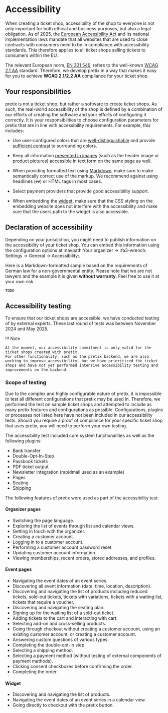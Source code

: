 # Accessibility

When creating a ticket shop, accessibility of the shop to everyone is not only important for both ethical and business purposes, but also a legal obligation.
As of 2025, the [European Accessibility Act](https://en.wikipedia.org/wiki/European_Accessibility_Act) and its national implementation laws mandate that all websites that are used to close contracts with consumers need to be in compliance with accessibility standards.
This therefore applies to all ticket shops selling tickets to consumers within the EU.

The relevant European norm, [EN 301 549](https://en.wikipedia.org/wiki/EN_301_549), refers to the well-known [WCAG 2.1 AA](https://en.wikipedia.org/wiki/Web_Content_Accessibility_Guidelines) standard.
Therefore, we develop pretix in a way that makes it easy for you to achieve **WCAG 2.1/2.2 AA** compliance for your ticket shop.

## Your responsibilities

pretix is not a ticket shop, but rather a software to create ticket shops.
As such, the real-world accessibility of the shop is defined by a combination of our efforts of creating the software and your efforts of configuring it correctly.
It is your responsibilities to choose configuration parameters for pretix that are in line with accessibility requirements.
For example, this includes:

- Use user-configured colors that are [well-distinguishable](https://www.w3.org/TR/WCAG22/#use-of-color) and provide [sufficient contrast](https://www.w3.org/TR/WCAG22/#contrast-minimum) to surrounding colors.

- Keep all information [presented in images](https://www.w3.org/TR/WCAG22/#images-of-text) (such as the header image or product pictures) accessible in text form on the same page as well.

- When providing formatted text using [Markdown](../guides/markdown.md), make sure to make semantically correct use of the markup. 
We recommend against using headlines (``##``) or HTML tags in most cases.

- Select payment providers that provide good accessibility support.

- When embedding the [widget](../guides/widget.md), make sure that the CSS styling on the embedding website does not interfere with the accessibility and make sure that the users path to the widget is also accessible.

## Declaration of accessibility

Depending on your jurisdiction, you might need to publish information on the accessibility of your ticket shop.
You can embed this information using the configuration options at :navpath:Your organizer → :fa3-wrench: Settings → General → Accessibility:. 

Here is a Markdown-formatted sample based on the requirements of German law for a non-governmental entity.
Please note that we are not lawyers and the example it is given **without warranty**.
Feel free to use it at your own risk.

```
TODO
```

## Accessibility testing

To ensure that our ticket shops are accessible, we have conducted testing of by external experts.
These last round of tests was between November 2024 and May 2025.

!!! Note

    At the moment, our accessibility commitment is only valid for the ticket shops created with pretix.
    For other functionality, such as the pretix backend, we are also working to improve accessibility, but we have prioritized the ticket shops and have not yet performed intensive accessibility testing and improvements on the backend.

### Scope of testing

Due to the complex and highly configurable nature of pretix, it is impossible to test all different configurations that pretix may be used in.
Therefore, we performed the test on sample ticket shops and attempted to include as many pretix features and configurations as possible.
Configurations, plugins or processes not listed here have not been included in our accessibility tests.
Should you require a proof of compliance for your specific ticket shop that uses pretix, you will need to perform your own testing.

The accessibility test included core system functionalities as well as the following plugins:

- Bank transfer
- Double-Opt-In-Step
- Passbook tickets
- PDF ticket output
- Newsletter integration (rapidmail used as an example)
- Pages
- Seating
- Shipping

The following features of pretix were used as part of the accessibility test:

#### Organizer pages

- Switching the page language.
- Exploring the list of events through list and calendar views.
- Getting in touch with the organizer.
- Creating a customer account.
- Logging in to a customer account.
- Performing a customer account password reset.
- Updating customer account information.
- Viewing memberships, recent orders, stored addresses, and profiles.

#### Event pages

- Navigating the event dates of an event series.
- Discovering all event information (date, time, location, description).
- Discovering and navigating the list of products including reduced tickets, sold-out tickets, tickets with variations, tickets with a waiting list, tickets that require a voucher.
- Discovering and navigating the seating plan.
- Signing up for the waiting list of a sold-out ticket.
- Adding tickets to the cart and interacting with cart.
- Selecting add-on and cross-selling products.
- Going through checkout without creating a customer account, using an existing customer account, or creating a customer account.
- Answering custom questions of various types.
- Completing the double-opt-in step.
- Selecting a shipping method.
- Selecting a payment method (without testing of external components of payment methods).
- Clicking consent checkboxes before confirming the order.
- Completing the order.

#### Widget

- Discovering and navigating the list of products.
- Navigating the event dates of an event series in a calendar view.
- Going directly to checkout with the pretix button.